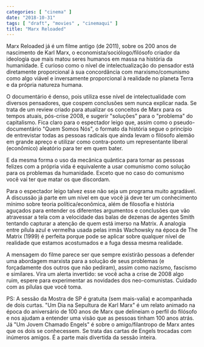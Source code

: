 ```yaml
---
categories: [ "cinema" ]
date: "2018-10-31"
tags: [ "draft", "movies" , "cinemaqui" ]
title: "Marx Reloaded"
---
```

Marx Reloaded já é um filme antigo (de 2011), sobre os 200 anos de
nascimento de Karl Marx, o economista/sociólogo/filósofo criador
da ideologia que mais matou seres humanos em massa na história da
humanidade. É curioso como o nível de intelectualização do pensador
está diretamente proporcional à sua concordância com marxismo/comunismo
como algo viável e inversamente proporcional à realidade no planeta
Terra e da própria natureza humana.

O documentário é denso, pois utiliza esse nível de intelectualidade com
diversos pensadores, que cospem conclusões sem nunca explicar nada. Se
trata de um review criado para atualizar os conceitos de Marx para os
tempos atuais, pós-crise 2008, e sugerir "soluções" para o "problema"
do capitalismo. Fica claro para o espectador leigo que, assim como o
pseudo-documentário "Quem Somos Nós", o formato da história segue
o princípio de entrevistar todas as pessoas radicais que ainda levam
o filósofo alemão em grande apreço e utilizar como contra-ponto um
representante liberal (econômico) aleatório para ter em quem bater.

E da mesma forma o uso da mecânica quântica para tornar as pessoas
felizes com a própria vida é equivalente a usar comunismo como solução
para os problemas da humanidade. Exceto que no caso do comunismo você
vai ter que matar os que discordam.

Para o espectador leigo talvez esse não seja um programa muito
agradável. A discussão já parte em um nível em que você já deve
ter um conhecimento mínimo sobre teoria política/econômica, além de
filosofia e história aguçados para entender os diferentes argumentos
e conclusões que vão atravessar a tela com a velocidade das balas de
dezenas de agentes Smith tentando capturar a atenção de quem está
imerso na Matrix. A analogia entre pílula azul e vermelha usada pelas
irmãs Wachowsky na época de The Matrix (1999) é perfeita porque pode
se aplicar sobre qualquer nível de realidade que estamos acostumados
e a fuga dessa mesma realidade.

A mensagem do filme parece ser que sempre existirão pessoas a
defender uma abordagem marxista para a solução de seus problemas (e
forçadamente dos outros que não pediram), assim como nazismo, fascismo
e similares. Vira um alerta invertido: se você acha a crise de 2008 algo
ruim, espere para experimentar as novidades dos neo-comunistas. Cuidado
com as pílulas que você toma.

PS: A sessão da Mostra de SP é gratuita (sem mais-valia) e acompanhada
de dois curtas. "Um Dia na Sepultura de Karl Marx" é um relato animado
na época do aniversário de 100 anos de Marx que delineiam o perfil do
filósofo e nos ajudam a entender uma visão que as pessoas tinham 100
anos atrás. Já "Um Jovem Chamado Engels" é sobre o amigo/filantropo
de Marx antes que os dois se conhecessem. Se trata das cartas de Engels
trocadas com inúmeros amigos. É a parte mais divertida da sessão
inteira.

